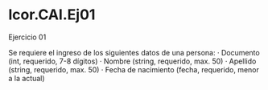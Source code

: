 # lcor.CAI.Ej01

Ejercicio 01

Se requiere el ingreso de los siguientes datos de una persona:
· Documento (int, requerido, 7-8 dígitos)
· Nombre (string, requerido, max. 50)
· Apellido (string, requerido, max. 50)
· Fecha de nacimiento (fecha, requerido, menor a la actual) 
